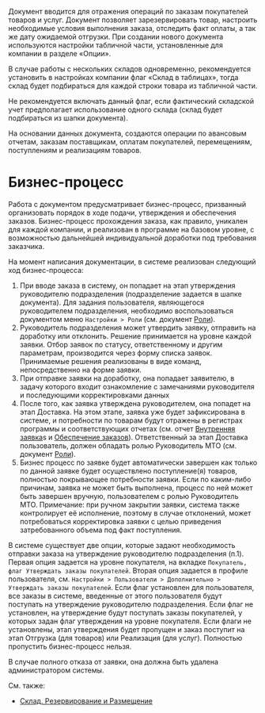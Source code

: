 Документ вводится для отражения операций по заказам покупателей товаров и услуг. Документ позволяет зарезервировать товар, настроить необходимые условия выполнения заказа, отследить факт оплаты, а так же дату ожидаемой отгрузки. При создании нового документа используются настройки табличной части, установленные для компании в разделе «Опции».

В случае работы с нескольких складов одновременно, рекомендуется установить в настройках компании флаг «Склад в таблицах», тогда склад будет подбираться для каждой строки товара из табличной части.

Не рекомендуется включать данный флаг, если фактический складской учет предполагает использование одного склада (склад будет подбираться из шапки документа).

На основании данных документа, создаются операции по авансовым отчетам, заказам поставщикам, оплатам покупателей, перемещениям, поступлениям и реализациям товаров.

# <a id="Process" name="Process"></a>Бизнес-процесс

Работа с документом предусматривает бизнес-процесс, призванный организовать порядок в ходе подачи, утверждения и обеспечения заказов. Бизнес-процесс прохождения заказа, как правило, уникален для каждой компании, и реализован в программе на базовом уровне, с возможностью дальнейшей индивидуальной доработки под требования заказчика.

На момент написания документации, в системе реализован следующий ход бизнес-процесса:

1.  При вводе заказа в систему, он попадает на этап утверждения руководителю подразделения (подразделение задается в шапке документа). Для задания пользователя, являющегося руководителем подразделения, необходимо воспользоваться документом меню `Настройки > Роли` (см. документ [Роли](/d/Roles)).
2.  Руководитель подразделения может утвердить заявку, отправить на доработку или отклонить. Решение принимается на уровне каждой заявки. Отбор заявок по статусу, ответственному и другим параметрам, производится через форму списка заявок. Принимаемые решения реализованы в виде команд, непосредственно на форме заявки.
3.  При отправке заявки на доработку, она попадает заявителю, в задачу которого входит ознакомление с замечаниями руководителя и последующими корректировками данных
4.  После того, как заявка утверждена руководителем, она попадет на этап Доставка. На этом этапе, заявка уже будет зафиксирована в системе, и потребности по товарам будут отражены в регистрах программы и соответствующих отчетах (см. отчет [Внутренняя заявка](/d/InternalOrder)s и [Обеспечение заказов](/r/Provision)). Ответственный за этап Доставка пользователь, должен обладать ролью Руководитель МТО (см. документ [Роли](/d/Roles)).
5.  Бизнес процесс по заявке будет автоматически завершен как только по данной заявке будет осуществлено поступление(я) товаров, полностью покрывающее потребности заявки. Если по каким-либо причинам, заявка не может быть выполнена, процесс по ней может быть завершен вручную, пользователем с ролью Руководитель МТО. Примечание: при ручном закрытии заявки, система также контролирует её исполнение, поэтому в случае отклонений, может потребоваться корректировка заявки с целью приведения затребованного объема под факт поступления.

В системе существует две опции, которые задают необходимость отправки заказа на утверждение руководителю подразделения (п.1). Первая опция задается на уровне покупателя, на вкладке `Покупатель, флаг Утверждать заказы покупателей`. Вторая опция задается в профиле пользователя, см. `Настройки > Пользователи > Дополнительно > Утверждать заказы покупателей`. Если флаг установлен для пользователя, все заказы в системе, введенные от этого пользователя будут поступать на утверждение руководителю подразделения. Если флаг не установлен, на утверждение будут поступать заказы покупателей, у которых задан флаг утверждения на уровне покупателя. Если флаги не установлены, этап утверждения будет пропущен и заказ поступит на этап Отгрузка (для товаров) или Реализация (для услуг). Полностью пропустить бизнес-процесс нельзя.

В случае полного отказа от заявки, она должна быть удалена администратором системы.

См. также:

*   [Склад. Резервирование и Размещение](/warehousing)